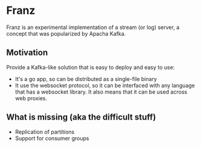 # Franz

Franz is an experimental implementation of a stream (or log) server,
a concept that was popularized by Apacha Kafka.


## Motivation

Provide a Kafka-like solution that is easy to deploy and easy to use:
- It's a go app, so can be distributed as a single-file binary
- It use the websocket protocol, so it can be interfaced with any
  language that has a websocket library. It also means that it can be
  used across web proxies.


## What is missing (aka the difficult stuff)

- Replication of partitions
- Support for consumer groups
